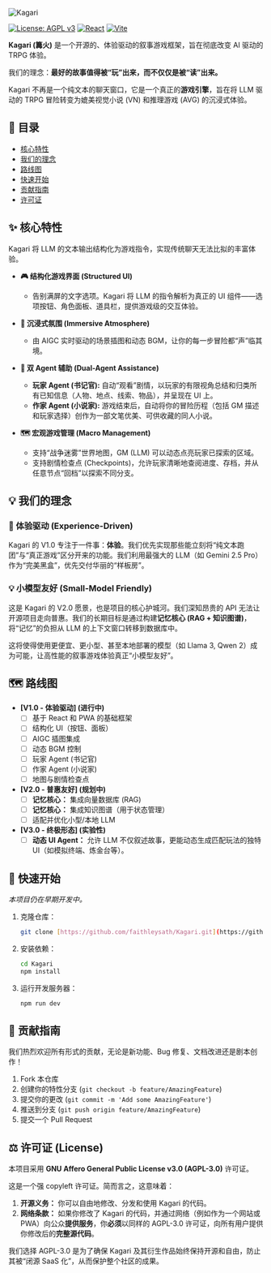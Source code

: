 ![Kagari](https://socialify.git.ci/faithleysath/Kagari/image?custom_description=%E4%B8%BA%E4%B8%8B%E4%B8%80%E4%BB%A3+AI+%E5%8F%99%E4%BA%8B%E6%B8%B8%E6%88%8F%E8%80%8C%E7%94%9F%E3%80%82%E4%B8%80%E4%B8%AA%E4%BD%93%E9%AA%8C%E9%A9%B1%E5%8A%A8%E3%80%81%E5%B0%8F%E6%A8%A1%E5%9E%8B%E5%8F%8B%E5%A5%BD%E7%9A%84%E5%BC%80%E6%BA%90%E6%A1%86%E6%9E%B6%E3%80%82&custom_language=React&description=1&forks=1&issues=1&language=1&logo=https%3A%2F%2Fraw.githubusercontent.com%2Ffaithleysath%2FKagari%2Frefs%2Fheads%2Fmain%2Flogo%2Flogo.svg&name=1&owner=1&pattern=Plus&pulls=1&stargazers=1&theme=Auto)

[![License: AGPL v3](https://img.shields.io/badge/License-AGPL_v3-blue.svg)](https://www.gnu.org/licenses/agpl-3.0)
[![React](https://img.shields.io/badge/React-18-61DAFB?logo=react)](https://reactjs.org/)
[![Vite](https://img.shields.io/badge/Vite-5-646CFF?logo=vite)](https://vitejs.dev/)

**Kagari (篝火)** 是一个开源的、体验驱动的叙事游戏框架，旨在彻底改变 AI 驱动的 TRPG 体验。

我们的理念：**最好的故事值得被“玩”出来，而不仅仅是被“读”出来。**

Kagari 不再是一个纯文本的聊天窗口，它是一个真正的**游戏引擎**，旨在将 LLM 驱动的 TRPG 冒险转变为媲美视觉小说 (VN) 和推理游戏 (AVG) 的沉浸式体验。

## 📖 目录

* [核心特性](#-核心特性)
* [我们的理念](#-我们的理念)
* [路线图](#-路线图)
* [快速开始](#-快速开始)
* [贡献指南](#-贡献指南)
* [许可证](#-许可证)

## ✨ 核心特性

Kagari 将 LLM 的文本输出结构化为游戏指令，实现传统聊天无法比拟的丰富体验。

* **🎮 结构化游戏界面 (Structured UI)**
    * 告别满屏的文字选项。Kagari 将 LLM 的指令解析为真正的 UI 组件——选项按钮、角色面板、道具栏，提供游戏级的交互体验。

* **🎨 沉浸式氛围 (Immersive Atmosphere)**
    * 由 AIGC 实时驱动的场景插图和动态 BGM，让你的每一步冒险都“声”临其境。

* **🧠 双 Agent 辅助 (Dual-Agent Assistance)**
    * **玩家 Agent (书记官):** 自动“观看”剧情，以玩家的有限视角总结和归类所有已知信息（人物、地点、线索、物品），并呈现在 UI 上。
    * **作家 Agent (小说家):** 游戏结束后，自动将你的冒险历程（包括 GM 描述和玩家选择）创作为一部文笔优美、可供收藏的同人小说。

* **🗺️ 宏观游戏管理 (Macro Management)**
    * 支持“战争迷雾”世界地图，GM (LLM) 可以动态点亮玩家已探索的区域。
    * 支持剧情检查点 (Checkpoints)，允许玩家清晰地查阅进度、存档，并从任意节点“回档”以探索不同分支。

## 💡 我们的理念

### 🚀 体验驱动 (Experience-Driven)

Kagari 的 V1.0 专注于一件事：**体验**。我们优先实现那些能立刻将“纯文本跑团”与“真正游戏”区分开来的功能。我们利用最强大的 LLM（如 Gemini 2.5 Pro）作为“完美黑盒”，优先交付华丽的“样板房”。

### 💡 小模型友好 (Small-Model Friendly)

这是 Kagari 的 V2.0 愿景，也是项目的核心护城河。我们深知昂贵的 API 无法让开源项目走向普惠。我们的长期目标是通过构建**记忆核心 (RAG + 知识图谱)**，将“记忆”的负担从 LLM 的上下文窗口转移到数据库中。

这将使得使用更便宜、更小型、甚至本地部署的模型（如 Llama 3, Qwen 2）成为可能，让高性能的叙事游戏体验真正“小模型友好”。

## 🗺️ 路线图

-   **[V1.0 - 体验驱动] (进行中)**
    -   [ ] 基于 React 和 PWA 的基础框架
    -   [ ] 结构化 UI（按钮、面板）
    -   [ ] AIGC 插图集成
    -   [ ] 动态 BGM 控制
    -   [ ] 玩家 Agent (书记官)
    -   [ ] 作家 Agent (小说家)
    -   [ ] 地图与剧情检查点

-   **[V2.0 - 普惠友好] (规划中)**
    -   [ ] **记忆核心：** 集成向量数据库 (RAG)
    -   [ ] **记忆核心：** 集成知识图谱（用于状态管理）
    -   [ ] 适配并优化小型/本地 LLM

-   **[V3.0 - 终极形态] (实验性)**
    -   [ ] **动态 UI Agent：** 允许 LLM 不仅叙述故事，更能动态生成匹配玩法的独特 UI（如模拟终端、炼金台等）。

## 🚀 快速开始

*本项目仍在早期开发中。*

1.  克隆仓库：
    ```bash
    git clone [https://github.com/faithleysath/Kagari.git](https://github.com/faithleysath/Kagari.git)
    ```
2.  安装依赖：
    ```bash
    cd Kagari
    npm install
    ```
3.  运行开发服务器：
    ```bash
    npm run dev
    ```

## 🤝 贡献指南

我们热烈欢迎所有形式的贡献，无论是新功能、Bug 修复、文档改进还是剧本创作！

1.  Fork 本仓库
2.  创建你的特性分支 (`git checkout -b feature/AmazingFeature`)
3.  提交你的更改 (`git commit -m 'Add some AmazingFeature'`)
4.  推送到分支 (`git push origin feature/AmazingFeature`)
5.  提交一个 Pull Request

## ⚖️ 许可证 (License)

本项目采用 **GNU Affero General Public License v3.0 (AGPL-3.0)** 许可证。

这是一个强 copyleft 许可证。简而言之，这意味着：

1.  **开源义务：** 你可以自由地修改、分发和使用 Kagari 的代码。
2.  **网络条款：** 如果你修改了 Kagari 的代码，并通过网络（例如作为一个网站或 PWA）向公众**提供服务**，你**必须**以同样的 AGPL-3.0 许可证，向所有用户提供你修改后的**完整源代码**。

我们选择 AGPL-3.0 是为了确保 Kagari 及其衍生作品始终保持开源和自由，防止其被“闭源 SaaS 化”，从而保护整个社区的成果。